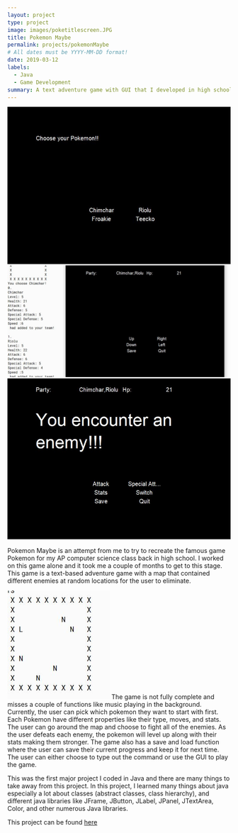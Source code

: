 ```yaml
---
layout: project
type: project
image: images/poketitlescreen.JPG
title: Pokemon Maybe
permalink: projects/pokemonMaybe
# All dates must be YYYY-MM-DD format!
date: 2019-03-12
labels:
  - Java
  - Game Development
summary: A text adventure game with GUI that I developed in high school.
---
```

<div class="ui small rounded images">
  <img class="ui image" src="../images/poke1.JPG">
  <img class="ui image" src="../images/poke2.JPG">
  <img class="ui image" src="../images/poke4.JPG">
</div>

Pokemon Maybe is an attempt from me to try to recreate the famous game Pokemon for my AP computer science class back in high school. I worked on this game alone and it took me a couple of months to get to this stage. This game is a text-based adventure game with a map that contained different enemies at random locations for the user to eliminate. 

<img class="ui medium right floated image" src="../images/poke3.JPG"> The game is not fully complete and misses a couple of functions like music playing in the background. Currently, the user can pick which pokemon they want to start with first. Each Pokemon have different properties like their type, moves, and stats. The user can go around the map and choose to fight all of the enemies. As the user defeats each enemy, the pokemon will level up along with their stats making them stronger. The game also has a save and load function where the user can save their current progress and keep it for next time. The user can either choose to type out the command or use the GUI to play the game. 

This was the first major project I coded in Java and there are many things to take away from this project. In this project, I learned many things about java especially a lot about classes (abstract classes, class hierarchy), and different java libraries like JFrame, JButton, JLabel, JPanel, JTextArea, Color, and other numerous Java libraries.

This project can be found <a href="https://github.com/wenhaoq20/pokemon-clone">here</a>

